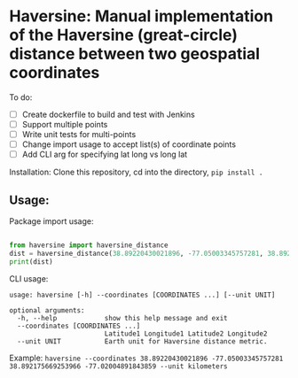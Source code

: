 # Haversine: Manual implementation of the Haversine (great-circle) distance between two geospatial coordinates

To do:
- [ ] Create dockerfile to build and test with Jenkins
- [ ] Support multiple points
- [ ] Write unit tests for multi-points
- [ ] Change import usage to accept list(s) of coordinate points
- [ ] Add CLI arg for specifying lat long vs long lat

Installation:
Clone this repository, cd into the directory, `pip install .`

## Usage:

Package import usage:
```python

from haversine import haversine_distance
dist = haversine_distance(38.89220430021896, -77.05003345757281, 38.892175669253966, -77.02004891843859, 'kilometers')
print(dist)
```

CLI usage:
```
usage: haversine [-h] --coordinates [COORDINATES ...] [--unit UNIT]

optional arguments:
  -h, --help            show this help message and exit
  --coordinates [COORDINATES ...]
                        Latitude1 Longitude1 Latitude2 Longitude2
  --unit UNIT           Earth unit for Haversine distance metric.
```

Example: `haversine --coordinates 38.89220430021896 -77.05003345757281 38.892175669253966 -77.02004891843859 --unit kilometers`
